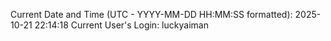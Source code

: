 Current Date and Time (UTC - YYYY-MM-DD HH:MM:SS formatted): 2025-10-21 22:14:18
Current User's Login: luckyaiman
